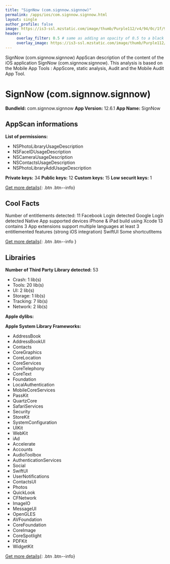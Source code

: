 ```yaml
---
title: "SignNow (com.signnow.signnow)"
permalink: /apps/ios/com.signnow.signnow.html
layout: single
author_profile: false
image: https://is3-ssl.mzstatic.com/image/thumb/Purple112/v4/94/0c/1f/940c1f5a-5396-c3f0-79b7-3fd4dbbcb443/AppIcon-0-1x_U007emarketing-0-10-0-0-GLES2_U002c0-85-220.png/512x512bb.jpg
header: 
     overlay_filter: 0.5 # same as adding an opacity of 0.5 to a black background
     overlay_image: https://is3-ssl.mzstatic.com/image/thumb/Purple112/v4/94/0c/1f/940c1f5a-5396-c3f0-79b7-3fd4dbbcb443/AppIcon-0-1x_U007emarketing-0-10-0-0-GLES2_U002c0-85-220.png/512x512bb.jpg
---
```

SignNow (com.signnow.signnow) AppScan description of the content of the iOS application SignNow (com.signnow.signnow). This analysis is based on the Mobile App Tools : AppScore, static analysis, Audit and the Mobile Audit App Tool.

# SignNow (com.signnow.signnow)

**BundleId:** com.signnow.signnow
**App Version:** 12.6.1
**App Name:** SignNow


## AppScan informations 

**List of permissions:** 
- NSPhotoLibraryUsageDescription
- NSFaceIDUsageDescription
- NSCameraUsageDescription
- NSContactsUsageDescription
- NSPhotoLibraryAddUsageDescription
  
  
**Private keys:** 34
**Public keys:** 12
**Custom keys:** 15
**Low securit keys:** 1
  
[Get more details](/pricing.html){: .btn .btn--info}

## Cool Facts

Number of entitlements detected: 11
Facebook Login detected
Google Login detected
Native App
supported devices iPhone & iPad
build using Xcode 13
contains 3 App extensions
support multiple languages
at least 3 entitlemented features (strong iOS integration)
SwiftUI
Some shortcutItems 
  
[Get more details](/pricing.html){: .btn .btn--info }

## Librairies 
**Number of Third Party Library detected:** 53
- Crash: 1 lib(s)
- Tools: 20 lib(s)
- UI: 2 lib(s)
- Storage: 1 lib(s)
- Tracking: 7 lib(s)
- Network: 2 lib(s)


**Apple dylibs:**


**Apple System Library Frameworks:**
- AddressBook
- AddressBookUI
- Contacts
- CoreGraphics
- CoreLocation
- CoreServices
- CoreTelephony
- CoreText
- Foundation
- LocalAuthentication
- MobileCoreServices
- PassKit
- QuartzCore
- SafariServices
- Security
- StoreKit
- SystemConfiguration
- UIKit
- WebKit
- iAd
- Accelerate
- Accounts
- AudioToolbox
- AuthenticationServices
- Social
- SwiftUI
- UserNotifications
- ContactsUI
- Photos
- QuickLook
- CFNetwork
- ImageIO
- MessageUI
- OpenGLES
- AVFoundation
- CoreFoundation
- CoreImage
- CoreSpotlight
- PDFKit
- WidgetKit


  
[Get more details](/pricing.html){: .btn .btn--info}

